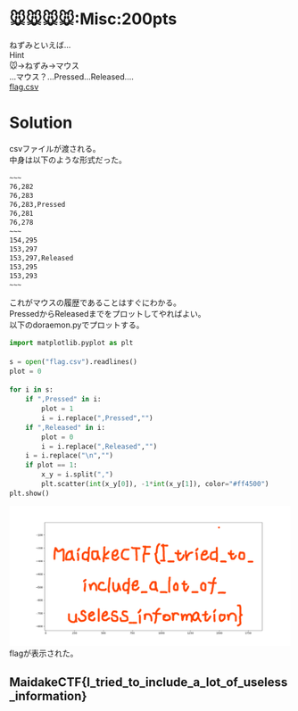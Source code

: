 # 🐭🐭🐭🐭:Misc:200pts
ねずみといえば...  
Hint  
🐭→ねずみ→マウス  
...マウス？...Pressed...Released....  
[flag.csv](flag.csv)  

# Solution
csvファイルが渡される。  
中身は以下のような形式だった。  
```csv
~~~
76,282
76,283
76,283,Pressed
76,281
76,278
~~~
154,295
153,297
153,297,Released
153,295
153,293
~~~
```
これがマウスの履歴であることはすぐにわかる。  
PressedからReleasedまでをプロットしてやればよい。  
以下のdoraemon.pyでプロットする。  
```python:doraemon.py
import matplotlib.pyplot as plt

s = open("flag.csv").readlines()
plot = 0

for i in s:
    if ",Pressed" in i:
        plot = 1
        i = i.replace(",Pressed","")
    if ",Released" in i:
        plot = 0
        i = i.replace(",Released","")
    i = i.replace("\n","")
    if plot == 1:
        x_y = i.split(",")
        plt.scatter(int(x_y[0]), -1*int(x_y[1]), color="#ff4500")
plt.show()
```
![flag.png](images/flag.png)  
flagが表示された。  

## MaidakeCTF{I_tried_to_include_a_lot_of_useless_information}